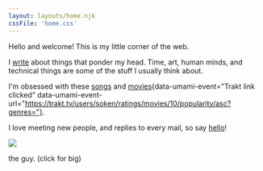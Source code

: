 ```yaml
---
layout: layouts/home.njk
cssFile: 'home.css'
---
```


Hello and welcome! This is my little corner of the web.

I [write](/thoughts) about things that ponder my head. Time, art, human minds, and technical things are some of the stuff I usually think about.

I'm obsessed with these [songs](/tunes) and [movies](https://trakt.tv/users/soken/ratings/movies/10/popularity/asc?genres=){data-umami-event="Trakt link clicked" data-umami-event-url="https://trakt.tv/users/soken/ratings/movies/10/popularity/asc?genres="}.

I love meeting new people, and replies to every mail, so say [hello](mailto:%20nsongkien@gmail.com)!

<div class="clickable-img">
  <a href="/img/nice.jpeg">
    <img src="/img/nice-small.jpg"></img>
  </a>
  <p>the guy. (click for big)</p>
</div>
